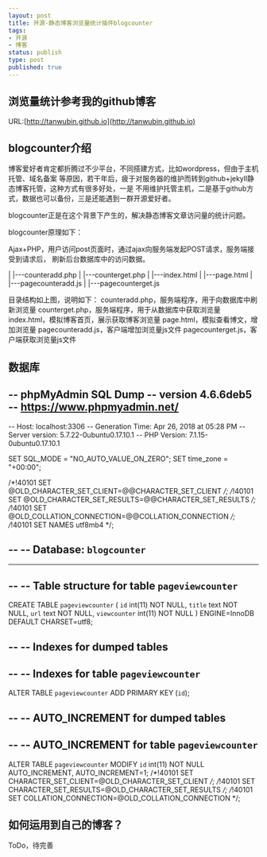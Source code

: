 ```yaml
--- 
layout: post
title: 开源-静态博客浏览量统计插件blogcounter
tags: 
- 开源
- 博客
status: publish
type: post
published: true
---
```

## 浏览量统计参考我的github博客

URL:[http://tanwubin.github.io](http://tanwubin.github.io)


## blogcounter介绍

博客爱好者肯定都折腾过不少平台，不同搭建方式，比如wordpress，但由于主机托管、域名备案
等原因，若干年后，疲于对服务器的维护而转到github+jekyll静态博客托管，这种方式有很多好处，一是
不用维护托管主机，二是基于github方式，数据也可以备份，三是还能遇到一群开源爱好者。

blogcounter正是在这个背景下产生的，解决静态博客文章访问量的统计问题。&nbsp;

blogcounter原理如下：

Ajax+PHP，用户访问post页面时，通过ajax向服务端发起POST请求，服务端接受到请求后，
刷新后台数据库中的访问数据。

|
|---counteradd.php
|
|---counterget.php
|
|---index.html
|
|---page.html
|
|---pagecounteradd.js
|
|---pagecounterget.js

目录结构如上图，说明如下：
counteradd.php，服务端程序，用于向数据库中刷新浏览量
counterget.php，服务端程序，用于从数据库中获取浏览量
index.html，模拟博客首页，展示获取博客浏览量
page.html，模拟查看博文，增加浏览量
pagecounteradd.js，客户端增加浏览量js文件
pagecounterget.js，客户端获取浏览量js文件

## 数据库

-- phpMyAdmin SQL Dump
-- version 4.6.6deb5
-- https://www.phpmyadmin.net/
--
-- Host: localhost:3306
-- Generation Time: Apr 26, 2018 at 05:28 PM
-- Server version: 5.7.22-0ubuntu0.17.10.1
-- PHP Version: 7.1.15-0ubuntu0.17.10.1

SET SQL_MODE = "NO_AUTO_VALUE_ON_ZERO";
SET time_zone = "+00:00";


/*!40101 SET @OLD_CHARACTER_SET_CLIENT=@@CHARACTER_SET_CLIENT */;
/*!40101 SET @OLD_CHARACTER_SET_RESULTS=@@CHARACTER_SET_RESULTS */;
/*!40101 SET @OLD_COLLATION_CONNECTION=@@COLLATION_CONNECTION */;
/*!40101 SET NAMES utf8mb4 */;

--
-- Database: `blogcounter`
--

-- --------------------------------------------------------

--
-- Table structure for table `pageviewcounter`
--

CREATE TABLE `pageviewcounter` (
  `id` int(11) NOT NULL,
  `title` text NOT NULL,
  `url` text NOT NULL,
  `viewcounter` int(11) NOT NULL
) ENGINE=InnoDB DEFAULT CHARSET=utf8;

--
-- Indexes for dumped tables
--

--
-- Indexes for table `pageviewcounter`
--
ALTER TABLE `pageviewcounter`
  ADD PRIMARY KEY (`id`);

--
-- AUTO_INCREMENT for dumped tables
--

--
-- AUTO_INCREMENT for table `pageviewcounter`
--
ALTER TABLE `pageviewcounter`
  MODIFY `id` int(11) NOT NULL AUTO_INCREMENT, AUTO_INCREMENT=1;
/*!40101 SET CHARACTER_SET_CLIENT=@OLD_CHARACTER_SET_CLIENT */;
/*!40101 SET CHARACTER_SET_RESULTS=@OLD_CHARACTER_SET_RESULTS */;
/*!40101 SET COLLATION_CONNECTION=@OLD_COLLATION_CONNECTION */;

## 如何运用到自己的博客？

ToDo，待完善                  